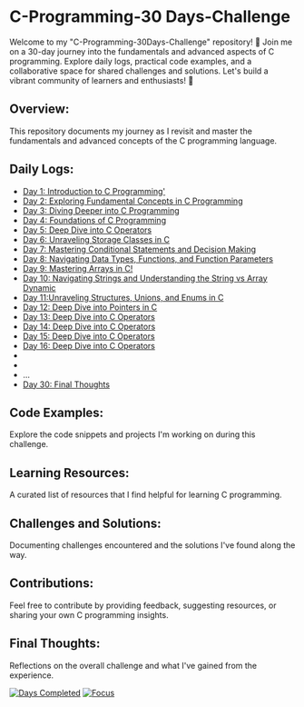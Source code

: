 # C-Programming-30 Days-Challenge
Welcome to my "C-Programming-30Days-Challenge" repository! 🚀 Join me on a 30-day journey into the fundamentals and advanced aspects of C programming. Explore daily logs, practical code examples, and a collaborative space for shared challenges and solutions. Let's build a vibrant community of learners and enthusiasts! 🌟

## Overview:
This repository documents my journey as I revisit and master the fundamentals and advanced concepts of the C programming language.

## Daily Logs:
- [Day 1: Introduction to C Programming'](./Day1/day1.md)
- [Day 2: Exploring Fundamental Concepts in C Programming](./Day2/day2.md)
- [Day 3: Diving Deeper into C Programming](./Day3/day3.md)
- [Day 4: Foundations of C Programming](./Day4/day4.md)
- [Day 5: Deep Dive into C Operators](./Day5/day5.md)
- [Day 6: Unraveling Storage Classes in C](./Day6/day6.md)
- [Day 7: Mastering Conditional Statements and Decision Making ](./Day7/day7.md)
- [Day 8: Navigating Data Types, Functions, and Function Parameters](./Day8/day8.md)
- [Day 9: Mastering Arrays in C!](./Day9/day9.md)
- [Day 10: Navigating Strings and Understanding the String vs Array Dynamic](./Day10/day10.md)
- [Day 11:Unraveling Structures, Unions, and Enums in C](./Day11/day11.md)
- [Day 12: Deep Dive into Pointers in C](./Day12/day12.md)
- [Day 13: Deep Dive into C Operators](./Day13/day13.md)
- [Day 14: Deep Dive into C Operators](./Day14/day14.md)
- [Day 15: Deep Dive into C Operators](./Day15/day15.md)
- [Day 16: Deep Dive into C Operators](./Day16/day16.md)
- 
- 
- ...
- [Day 30: Final Thoughts](./Day30/day30.md)

## Code Examples:
Explore the code snippets and projects I'm working on during this challenge.

## Learning Resources:
A curated list of resources that I find helpful for learning C programming.

## Challenges and Solutions:
Documenting challenges encountered and the solutions I've found along the way.

## Contributions:
Feel free to contribute by providing feedback, suggesting resources, or sharing your own C programming insights.

## Final Thoughts:
Reflections on the overall challenge and what I've gained from the experience.

[![Days Completed](https://img.shields.io/badge/Days-5-brightgreen)](./)
[![Focus](https://img.shields.io/badge/Focus-Learning-yellow)](./)
